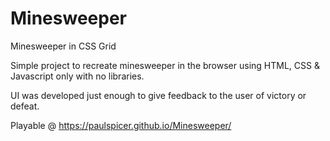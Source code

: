# Minesweeper
Minesweeper in CSS Grid

Simple project to recreate minesweeper in the browser using HTML, CSS & Javascript only with no libraries.

UI was developed just enough to give feedback to the user of victory or defeat.

Playable @ https://paulspicer.github.io/Minesweeper/
